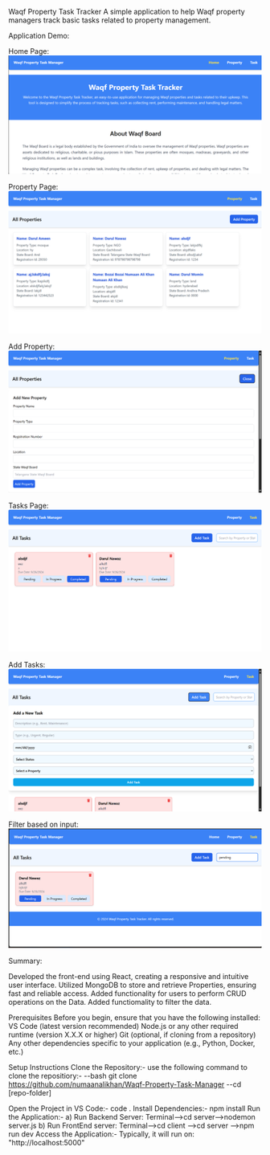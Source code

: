 Waqf Property Task Tracker
A simple application to help Waqf property managers track basic tasks related to property management.

Application Demo:

Home Page:
![alt text](images/homepage.png)

Property Page:
![alt text](images/allProperties.png)

Add Property:
![alt text](images/addProperty.png)


Tasks Page:
![alt text](images/displayTasks.png)

Add Tasks:
![alt text](images/addNewTask.png)

Filter based on input:
![alt text](images/filterTask.png)


Summary:

Developed the front-end using React, creating a responsive and intuitive user interface.
Utilized MongoDB to store and retrieve Properties, ensuring fast and reliable access.
Added functionality for users to perform CRUD operations on the Data.
Added functiomality to filter the data.


Prerequisites
Before you begin, ensure that you have the following installed:
VS Code (latest version recommended)
Node.js or any other required runtime (version X.X.X or higher)
Git (optional, if cloning from a repository)
Any other dependencies specific to your application (e.g., Python, Docker, etc.)

Setup Instructions
Clone the Repository:-
use the following command to clone the repositiory:- 
--bash git clone https://github.com/numaanalikhan/Waqf-Property-Task-Manager 
--cd [repo-folder]

Open the Project in VS Code:-
code .
Install Dependencies:- npm install
Run the Application:- 
a) Run Backend Server: Terminal-->cd server-->nodemon server.js
b) Run FrontEnd server: Terminal-->cd client -->cd server -->npm run dev
Access the Application:- Typically, it will run on: "http://localhost:5000"